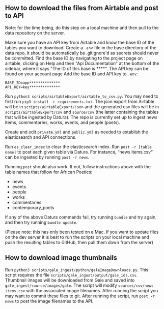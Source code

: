 ## How to download the files from Airtable and post to API

Note: for the time being, do this step on a local machine and then pull to the data repository on the server.

Make sure you have an API key from Airtable and know the base ID of the tables you want to download.
Create a `.env` file in the base directory of the data repo, it should be automatically be .gitignore'd as secrets should never be committed. Find the base ID by navigating to the project page on airtable, clicking on Help and then "Api Documentation" at the bottom of the sidebar, where it says "The ID of this base is ****". The API key can be found on your account page Add the base ID and API key to `.env`:
```
BASE_ID=app**************
API_KEY=key**************
```
Run `python3 scripts/airtableExport/airtable_to_csv.py`. You may need to first run `pip3 install -r requirements.txt`. The json export from Airtable will be in `scripts/airtableExport/json` and the generated csv files will be in `scripts/airtableExport/csv` and `source/csv` (the latter containing the tables that will be ingested by Datura). The repo is currently set up to ingest news items, commentaries, works, events, and people (poets).

Create and edit `private.yml` and `public.yml` as needed to establish the elasticsearch and API connections.

Run `es_clear_index` to clear the elasticsearch index. Run `post -r [table name]` to post each given table via Datura. For instance, “news items.csv” can be ingested by running `post -r news`.

Running `post` should also work. If not, follow instructions above with the table names that follow for African Poetics:
   - news
   - events
   - people
   - works
   - commentaries
   - contemporary_poets

If any of the above Datura commands fail, try running `bundle` and try again, and then try running `bundle update`.

(Please note: this has only been tested on a Mac. If you want to update files on the dev server it is best to run the scripts on your local machine and push the resulting tables to GitHub, then pull them down from the server)

## How to download image thumbnails

Run `python3 scripts/gale_ingest/python/galeImageDownloads.py`. This script requires the file `scripts/gale_ingest/output/gale_ids.csv`. Thumbnail images will be downloaded from Gale and saved into `gale_ingest/source/images/gale`. The script will modify `sources/csv/news items.csv` with the associated image filenames. After running the script you may want to commit these files to git. After running the script, run `post -r news` to post the image filenames to the API.
